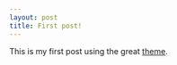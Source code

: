 ```yaml
---
layout: post
title: First post!
---
```


This is my first post using the great [theme](http://deanattali.com/beautiful-jekyll/).
